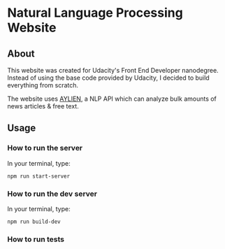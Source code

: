# Natural Language Processing Website

## About
This website was created for Udacity's Front End Developer nanodegree. 
Instead of using the base code provided by Udacity, I decided to build
everything from scratch.  
  
The website uses [AYLIEN](https://aylien.com/), a NLP API which can analyze 
bulk amounts of news articles \& free text.

## Usage
### How to run the server
In your terminal, type:
```terminal
npm run start-server
```
### How to run the dev server
In your terminal, type:
```terminal
npm run build-dev
```

### How to run tests
